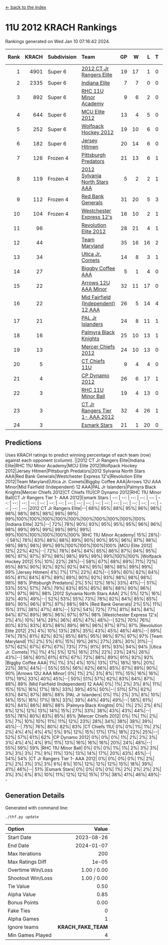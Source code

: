 [<- back to the index](readme.md)
# 11U 2012 KRACH Rankings
Rankings generated on Wed Jan 10 07:16:42 2024.

Rank|KRACH|Subdivision|Team|GP|W|L|T|OTW|OTL|SoS|Exp Wins|Win Diff
---:|---:|:---|:---|---:|---:|---:|---:|---:|---:|---:|---:|---:
1|4901|Super 6|[2012 CT Jr Rangers Elite](https://gamesheetstats.com/seasons/3664/teams/140909/schedule)|19|17|1|0|1|0|317|18.8|-0.0
2|2335|Super 6|[Indiana Elite](https://gamesheetstats.com/seasons/3664/teams/144355/schedule)|7|7|0|0|0|0|47|7.8|-0.0
3|892|Super 6|[RHC 11U Minor Academy](https://gamesheetstats.com/seasons/3664/teams/140913/schedule)|9|6|2|0|0|1|1178|6.8|-0.0
4|644|Super 6|[MCU Elite 2012](https://gamesheetstats.com/seasons/3664/teams/140908/schedule)|13|4|5|0|2|2|1976|6.8|-0.0
5|252|Super 6|[Wolfpack Hockey 2012](https://gamesheetstats.com/seasons/3664/teams/140914/schedule)|19|10|6|0|1|2|741|11.8|-0.0
6|182|Super 6|[Jersey Hitmen](https://gamesheetstats.com/seasons/3664/teams/140915/schedule)|20|14|6|0|0|0|596|14.8|-0.0
7|126|Frozen 4|[Pittsburgh Predators](https://gamesheetstats.com/seasons/3664/teams/140925/schedule)|21|13|6|1|0|1|509|14.4|0.0
8|119|Frozen 4|[2012 Sylvania North Stars AAA](https://gamesheetstats.com/seasons/3664/teams/162461/schedule)|5|2|2|1|0|0|798|3.3|-0.0
9|112|Frozen 4|[Red Bank Generals](https://gamesheetstats.com/seasons/3664/teams/140916/schedule)|31|20|5|3|3|0|40|25.4|0.0
10|104|Frozen 4|[Westchester Express 12's](https://gamesheetstats.com/seasons/3664/teams/140919/schedule)|16|10|2|1|2|1|44|13.4|0.0
11|96||[Revolution Elite 2012](https://gamesheetstats.com/seasons/3664/teams/140924/schedule)|28|21|4|1|1|1|32|23.4|0.0
12|44||[Team Maryland](https://gamesheetstats.com/seasons/3664/teams/140928/schedule)|35|16|16|2|1|0|650|18.9|0.0
13|34||[Utica Jr. Comets](https://gamesheetstats.com/seasons/3664/teams/140923/schedule)|14|8|3|1|2|0|21|11.4|0.0
14|27||[Biggby Coffee AAA](https://gamesheetstats.com/seasons/3664/teams/144354/schedule)|5|1|4|0|0|0|813|1.9|0.0
15|22||[Arrows 12U AAA Minor](https://gamesheetstats.com/seasons/3664/teams/140920/schedule)|32|11|17|0|4|0|59|15.9|0.0
16|22||[Mid Fairfield (Independent) 12 AAA](https://gamesheetstats.com/seasons/3664/teams/140910/schedule)|26|5|14|4|1|2|86|8.9|0.0
17|21||[PAL Jr Islanders](https://gamesheetstats.com/seasons/3664/teams/140921/schedule)|24|8|11|1|0|4|454|9.4|0.0
18|16||[Palmyra Black Knights](https://gamesheetstats.com/seasons/3664/teams/140927/schedule)|25|10|13|1|0|1|45|11.4|0.0
19|13||[Mercer Chiefs 2012](https://gamesheetstats.com/seasons/3664/teams/140918/schedule)|24|10|13|0|0|1|35|10.9|0.0
20|5||[CT Chiefs 11U](https://gamesheetstats.com/seasons/3664/teams/140912/schedule)|9|4|4|0|0|1|9|4.9|0.0
21|4||[CP Dynamo 2012](https://gamesheetstats.com/seasons/3664/teams/140922/schedule)|26|6|17|1|1|1|39|8.4|0.0
22|3||[RHC 11U Minor Ball](https://gamesheetstats.com/seasons/3664/teams/140917/schedule)|19|4|13|0|0|2|36|4.9|0.0
23|3||[CT Jr Rangers Tier 1- AAA 2012](https://gamesheetstats.com/seasons/3664/teams/140911/schedule)|32|4|26|1|1|0|46|6.4|0.0
24|3||[Esmark Stars](https://gamesheetstats.com/seasons/3664/teams/140926/schedule)|21|1|20|0|0|0|168|1.9|0.0

## Predictions
Uses KRACH ratings to predict winning percentage of each team (row) against each opponent (column).
||2012 CT Jr Rangers Elite|Indiana Elite|RHC 11U Minor Academy|MCU Elite 2012|Wolfpack Hockey 2012|Jersey Hitmen|Pittsburgh Predators|2012 Sylvania North Stars AAA|Red Bank Generals|Westchester Express 12's|Revolution Elite 2012|Team Maryland|Utica Jr. Comets|Biggby Coffee AAA|Arrows 12U AAA Minor|Mid Fairfield (Independent) 12 AAA|PAL Jr Islanders|Palmyra Black Knights|Mercer Chiefs 2012|CT Chiefs 11U|CP Dynamo 2012|RHC 11U Minor Ball|CT Jr Rangers Tier 1- AAA 2012|Esmark Stars
| --: | --: | --: | --: | --: | --: | --: | --: | --: | --: | --: | --: | --: | --: | --: | --: | --: | --: | --: | --: | --: | --: | --: | --: | --: 
|2012 CT Jr Rangers Elite|--| 68%| 85%| 88%| 95%| 96%| 98%| 98%| 98%| 98%| 98%| 99%| 99%| 99%|100%|100%|100%|100%|100%|100%|100%|100%|100%|100%
|Indiana Elite| 32%|--| 72%| 78%| 90%| 93%| 95%| 95%| 95%| 96%| 96%| 98%| 99%| 99%| 99%| 99%| 99%| 99%| 99%|100%|100%|100%|100%|100%
|RHC 11U Minor Academy| 15%| 28%|--| 58%| 78%| 83%| 88%| 88%| 89%| 90%| 90%| 95%| 96%| 97%| 98%| 98%| 98%| 98%| 99%| 99%|100%|100%|100%|100%
|MCU Elite 2012| 12%| 22%| 42%|--| 72%| 78%| 84%| 84%| 85%| 86%| 87%| 94%| 95%| 96%| 97%| 97%| 97%| 98%| 98%| 99%| 99%| 99%|100%|100%
|Wolfpack Hockey 2012|  5%| 10%| 22%| 28%|--| 58%| 67%| 68%| 69%| 71%| 72%| 85%| 88%| 90%| 92%| 92%| 92%| 94%| 95%| 98%| 98%| 99%| 99%| 99%
|Jersey Hitmen|  4%|  7%| 17%| 22%| 42%|--| 59%| 60%| 62%| 64%| 65%| 81%| 84%| 87%| 89%| 89%| 90%| 92%| 93%| 98%| 98%| 98%| 98%| 98%
|Pittsburgh Predators|  2%|  5%| 12%| 16%| 33%| 41%|--| 51%| 53%| 55%| 57%| 74%| 79%| 83%| 85%| 85%| 86%| 88%| 90%| 96%| 97%| 97%| 98%| 98%
|2012 Sylvania North Stars AAA|  2%|  5%| 12%| 16%| 32%| 40%| 49%|--| 52%| 53%| 55%| 73%| 78%| 82%| 84%| 85%| 85%| 88%| 90%| 96%| 97%| 97%| 98%| 98%
|Red Bank Generals|  2%|  5%| 11%| 15%| 31%| 38%| 47%| 48%|--| 52%| 54%| 72%| 77%| 81%| 84%| 84%| 84%| 87%| 89%| 96%| 96%| 97%| 97%| 98%
|Westchester Express 12's|  2%|  4%| 10%| 14%| 29%| 36%| 45%| 47%| 48%|--| 52%| 70%| 76%| 80%| 83%| 83%| 83%| 86%| 89%| 96%| 96%| 97%| 97%| 97%
|Revolution Elite 2012|  2%|  4%| 10%| 13%| 28%| 35%| 43%| 45%| 46%| 48%|--| 69%| 74%| 78%| 81%| 82%| 82%| 85%| 88%| 95%| 96%| 97%| 97%| 97%
|Team Maryland|  1%|  2%|  5%|  6%| 15%| 19%| 26%| 27%| 28%| 30%| 31%|--| 57%| 62%| 67%| 67%| 67%| 73%| 77%| 91%| 91%| 93%| 94%| 94%
|Utica Jr. Comets|  1%|  1%|  4%|  5%| 12%| 16%| 21%| 22%| 23%| 24%| 26%| 43%|--| 56%| 60%| 61%| 61%| 67%| 72%| 88%| 89%| 91%| 92%| 92%
|Biggby Coffee AAA|  1%|  1%|  3%|  4%| 10%| 13%| 17%| 18%| 19%| 20%| 22%| 38%| 44%|--| 55%| 55%| 56%| 62%| 66%| 85%| 87%| 89%| 90%| 90%
|Arrows 12U AAA Minor|  0%|  1%|  2%|  3%|  8%| 11%| 15%| 16%| 16%| 17%| 19%| 33%| 40%| 45%|--| 50%| 51%| 57%| 62%| 83%| 84%| 87%| 88%| 89%
|Mid Fairfield (Independent) 12 AAA|  0%|  1%|  2%|  3%|  8%| 11%| 15%| 15%| 16%| 17%| 18%| 33%| 39%| 45%| 50%|--| 51%| 57%| 62%| 83%| 84%| 87%| 88%| 88%
|PAL Jr Islanders|  0%|  1%|  2%|  3%|  8%| 10%| 14%| 15%| 16%| 17%| 18%| 33%| 39%| 44%| 49%| 49%|--| 56%| 61%| 82%| 84%| 86%| 88%| 88%
|Palmyra Black Knights|  0%|  1%|  2%|  2%|  6%|  8%| 12%| 12%| 13%| 14%| 15%| 27%| 33%| 38%| 43%| 43%| 44%|--| 55%| 78%| 80%| 83%| 85%| 85%
|Mercer Chiefs 2012|  0%|  1%|  1%|  2%|  5%|  7%| 10%| 10%| 11%| 11%| 12%| 23%| 28%| 34%| 38%| 38%| 39%| 45%|--| 75%| 76%| 80%| 82%| 83%
|CT Chiefs 11U|  0%|  0%|  1%|  1%|  2%|  2%|  4%|  4%|  4%|  4%|  5%|  9%| 12%| 15%| 17%| 17%| 18%| 22%| 25%|--| 52%| 57%| 61%| 62%
|CP Dynamo 2012|  0%|  0%|  0%|  1%|  2%|  2%|  3%|  3%|  4%|  4%|  4%|  9%| 11%| 13%| 16%| 16%| 16%| 20%| 24%| 48%|--| 55%| 59%| 59%
|RHC 11U Minor Ball|  0%|  0%|  0%|  1%|  1%|  2%|  3%|  3%|  3%|  3%|  3%|  7%|  9%| 11%| 13%| 13%| 14%| 17%| 20%| 43%| 45%|--| 54%| 54%
|CT Jr Rangers Tier 1- AAA 2012|  0%|  0%|  0%|  0%|  1%|  2%|  2%|  2%|  3%|  3%|  3%|  6%|  8%| 10%| 12%| 12%| 12%| 15%| 18%| 39%| 41%| 46%|--| 51%
|Esmark Stars|  0%|  0%|  0%|  0%|  1%|  2%|  2%|  2%|  2%|  3%|  3%|  6%|  8%| 10%| 11%| 12%| 12%| 15%| 17%| 38%| 41%| 46%| 49%|--

## Generation Details

Generated with command line:
```
./thf.py update
```

| Option | Value |
| :----- | ----: |
| Start Date | 2023-08-26 |
| End Date | 2024-01-07 |
| Max Iterations | 200 |
| Max Ratings Diff | 1e-05 |
| Overtime Win/Loss | 1.00 / 0.00 |
| Shootout Win/Loss | 1.00 / 0.00 |
| Tie Value | 0.50 |
| Alpha Value | 0.85 |
| Bonus Points | 0.00 |
| Fake Ties | 0 |
| Alpha Games | 1 |
| Ignore teams | __KRACH_FAKE_TEAM__ |
| Min Games Played | 4 |

